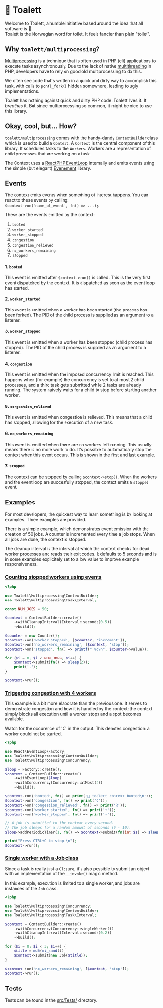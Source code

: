 # 🚽 Toalett

Welcome to Toalett, a humble initiative based around the idea that all software is 💩.  
Toalett is the Norwegian word for toilet. It feels fancier than plain "toilet".

## Why `toalett/multiprocessing`?
[Multiprocessing](https://nl.wikipedia.org/wiki/Multiprocessing) is a technique that is often used in PHP (cli) applications to execute tasks asynchronously.
Due to the lack of native [multithreading](https://en.wikipedia.org/wiki/Multithreading_(computer_architecture)) in PHP, developers have to rely on
good old multiprocessing to do this.  

We often see code that's written in a quick and dirty way to accomplish this task, with calls to
`pcntl_fork()` hidden somewhere, leading to ugly implementations.

Toalett has nothing against quick and dirty PHP code. Toalett lives it. It _breathes_ it.
But since multiprocessing so common, it might be nice to use this library.

## Okay, cool, but... How?
`toalett/multiprocessing` comes with the handy-dandy `ContextBuilder` class which is used to build a `Context`. 
A `Context` is the central component of this library. It schedules tasks to the `Workers`. 
Workers are a representation of child processes that are working on a task.

The Context uses a [ReactPHP EventLoop](https://reactphp.org/event-loop/) internally 
and emits events using the simple (but elegant) [Evenement](https://github.com/igorw/Evenement) library.

## Events

The context emits events when something of interest happens.
You can react to these events by calling:  
`$context->on('name_of_event', fn() => ...);`.

These are the events emitted by the context:

1. `booted`
2. `worker_started`
3. `worker_stopped`
4. `congestion`
5. `congestion_relieved`
6. `no_workers_remaining`
7. `stopped`

#### 1. `booted`
This event is emitted after `$context->run()` is called.
This is the very first event dispatched by the context. 
It is dispatched as soon as the event loop has started.

#### 2. `worker_started`
This event is emitted when a worker has been started (the process has been forked).
The PID of the child process is supplied as an argument to a listener.

#### 3. `worker_stopped`
This event is emitted when a worker has been stopped (child process has stopped).
The PID of the child process is supplied as an argument to a listener.

#### 4. `congestion`
This event is emitted when the imposed concurrency limit is reached.
This happens when (for example) the concurrency is set to at most 2 child processes, 
and a third task gets submitted while 2 tasks are already running. 
The system naively waits for a child to stop before starting another worker.

#### 5. `congestion_relieved`
This event is emitted when congestion is relieved. 
This means that a child has stopped, allowing for the execution of a new task.

#### 6. `no_workers_remaining`
This event is emitted when there are no workers left running. 
This usually means there is no more work to do. 
It's possible to automatically stop the context when this event occurs. 
This is shown in the first and last example.

#### 7. `stopped`
The context can be stopped by calling `$context->stop()`.
When the workers and the event loop are succesfully stopped, the context
emits a `stopped` event.

## Examples
For most developers, the quickest way to learn something is by looking at examples. 
Three examples are provided.

There is a simple example, which demonstrates event emission with the creation of 50 jobs.
A counter is incremented every time a job stops.
When all jobs are done, the context is stopped.

The cleanup interval is the interval at which the context checks for dead 
worker processes and reads their exit codes.
It defaults to 5 seconds and is in some examples explicitely set to a low 
value to improve example responsiveness.

### [Counting stopped workers using events](bin/counting_stopped_workers.php)
```php
<?php

use Toalett\Multiprocessing\ContextBuilder;
use Toalett\Multiprocessing\Task\Interval;

const NUM_JOBS = 50;

$context = ContextBuilder::create()
    ->withCleanupInterval(Interval::seconds(0.5))
    ->build();

$counter = new Counter();
$context->on('worker_stopped', [$counter, 'increment']);
$context->on('no_workers_remaining', [$context, 'stop']);
$context->on('stopped', fn() => printf(" %d\n", $counter->value));

for ($i = 0; $i < NUM_JOBS; $i++) {
    $context->submit(fn() => sleep(2));
    print('.');
}

$context->run();
```

### [Triggering congestion with 4 workers](bin/triggering_congestion.php)
This example is a bit more elaborate than the previous one.
It serves to demonstrate congestion and how it is handled by the context: 
the context simply blocks all execution until a worker stops and a spot becomes available.

Watch for the occurence of 'C' in the output. 
This denotes congestion: a worker could not be started.
```php
<?php

use React\EventLoop\Factory;
use Toalett\Multiprocessing\ContextBuilder;
use Toalett\Multiprocessing\Concurrency;

$loop = Factory::create();
$context = ContextBuilder::create()
    ->withEventLoop($loop)
    ->withConcurrency(Concurrency::atMost(4))
    ->build();

$context->on('booted', fn() => print("🚽 toalett context booted\n"));
$context->on('congestion', fn() => print('C'));
$context->on('congestion_relieved', fn() => print('R'));
$context->on('worker_started', fn() => print('+'));
$context->on('worker_stopped', fn() => print('-'));

// A job is submitted to the context every second.
// The job sleeps for a random amount of seconds (0 - 10).
$loop->addPeriodicTimer(1, fn() => $context->submit(fn(int $s) => sleep($s), random_int(0, 10)));

print("Press CTRL+C to stop.\n");
$context->run();
```

### [Single worker with a Job class](bin/single_worker_with_job_class.php)
Since a task is really just a `Closure`, it's also possible to submit an object 
with an implementation of the `__invoke()` magic method. 

In this example, execution is limited to a single worker, and jobs are 
instances of the `Job` class.

```php
<?php

use Toalett\Multiprocessing\Concurrency;
use Toalett\Multiprocessing\ContextBuilder;
use Toalett\Multiprocessing\Task\Interval;

$context = ContextBuilder::create()
    ->withConcurrency(Concurrency::singleWorker())
    ->withCleanupInterval(Interval::seconds(0.2))
    ->build();

for ($i = 0; $i < 3; $i++) {
    $title = md5(mt_rand());
    $context->submit(new Job($title));
}

$context->on('no_workers_remaining', [$context, 'stop']);
$context->run();
```

## Tests
Tests can be found in the [src/Tests/](src/Tests) directory.
